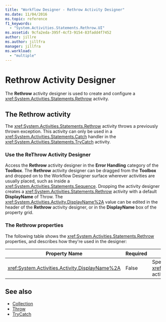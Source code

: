 ```yaml
---
title: "Workflow Designer - Rethrow Activity Designer"
ms.date: 11/04/2016
ms.topic: reference
f1_keywords:
  - "System.Activities.Statements.Rethrow.UI"
ms.assetid: 9cfa2eda-395f-4cf3-9154-83fadd4f7452
author: jillre
ms.author: jillfra
manager: jillfra
ms.workload:
  - "multiple"
---
```

# Rethrow Activity Designer

The **Rethrow** activity designer is used to create and configure a <xref:System.Activities.Statements.Rethrow> activity.

## The Rethrow activity

The <xref:System.Activities.Statements.Rethrow> activity throws a previously thrown exception. This activity can only be used in a <xref:System.Activities.Statements.Catch> handler in the <xref:System.Activities.Statements.TryCatch> activity.

### Use the ReThrow Activity Designer

Access the **Rethrow** activity designer in the **Error Handling** category of the **Toolbox**. The **Rethrow** activity designer can be dragged from the **Toolbox** and dropped on to the Workflow Designer surface wherever activities are usually placed, such as inside a <xref:System.Activities.Statements.Sequence>. Dropping the activity designer creates a <xref:System.Activities.Statements.Rethrow> activity with a default **DisplayName** of Throw. The <xref:System.Activities.Activity.DisplayName%2A> value can be edited in the header of the **Rethrow** activity designer, or in the **DisplayName** box of the property grid.

### The Rethrow properties

The following table shows the <xref:System.Activities.Statements.Rethrow> properties, and describes how they're used in the designer:

|Property Name|Required|Usage|
|-|--------------|-|
|<xref:System.Activities.Activity.DisplayName%2A>|False|Specifies the optional friendly name of the <xref:System.Activities.Statements.Rethrow> activity. The default is Rethrow.|

## See also

- [Collection](../workflow-designer/collection-activity-designers.md)
- [Throw](../workflow-designer/throw-activity-designer.md)
- [TryCatch](../workflow-designer/trycatch-activity-designer.md)